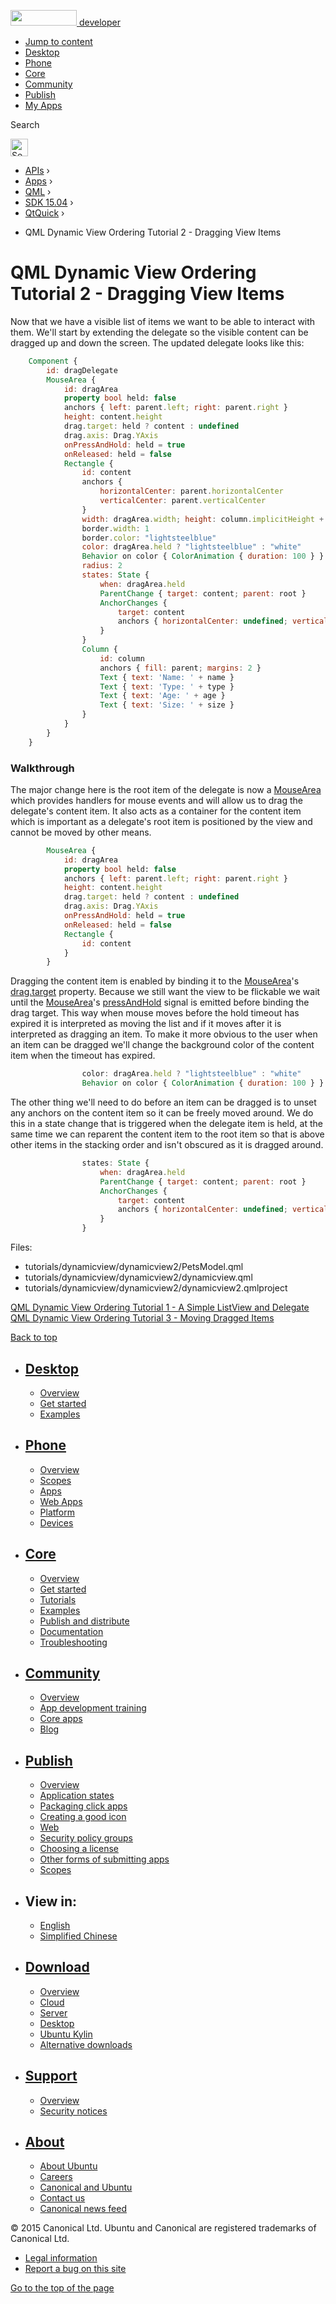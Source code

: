 <a href="https://developer.ubuntu.com/" class="logo-ubuntu"><img src="https://developer.ubuntu.com/assets/sites/ubuntu/latest/u/img/logos/logo-ubuntu-orange.svg" width="106" height="25" /> <span>developer</span></a>

-   [Jump to content](index.html#main-content)
-   [Desktop](https://developer.ubuntu.com/en/desktop/)
-   [Phone](https://developer.ubuntu.com/en/phone/)
-   [Core](https://developer.ubuntu.com/core)
-   [Community](https://developer.ubuntu.com/en/community/)
-   [Publish](https://developer.ubuntu.com/en/publish/)
-   [My Apps](https://myapps.developer.ubuntu.com/)

Search

<img src="https://developer.ubuntu.com/assets/sites/ubuntu/latest/u/img/search-white.svg" alt="Search" height="28" />

-   [APIs](../../../../index.html) ›
-   [Apps](../../../index.html) ›
-   [QML](../../index.html) ›
-   <a href="../index.html" class="sub-nav-item">SDK 15.04</a> ›
-   <a href="../QtQuick/index.html" class="sub-nav-item">QtQuick</a> ›

<!-- -->

-   QML Dynamic View Ordering Tutorial 2 - Dragging View Items

QML Dynamic View Ordering Tutorial 2 - Dragging View Items
==========================================================

<span class="subtitle"></span>
<span id="details"></span>
Now that we have a visible list of items we want to be able to interact with them. We'll start by extending the delegate so the visible content can be dragged up and down the screen. The updated delegate looks like this:

``` qml
    Component {
        id: dragDelegate
        MouseArea {
            id: dragArea
            property bool held: false
            anchors { left: parent.left; right: parent.right }
            height: content.height
            drag.target: held ? content : undefined
            drag.axis: Drag.YAxis
            onPressAndHold: held = true
            onReleased: held = false
            Rectangle {
                id: content
                anchors {
                    horizontalCenter: parent.horizontalCenter
                    verticalCenter: parent.verticalCenter
                }
                width: dragArea.width; height: column.implicitHeight + 4
                border.width: 1
                border.color: "lightsteelblue"
                color: dragArea.held ? "lightsteelblue" : "white"
                Behavior on color { ColorAnimation { duration: 100 } }
                radius: 2
                states: State {
                    when: dragArea.held
                    ParentChange { target: content; parent: root }
                    AnchorChanges {
                        target: content
                        anchors { horizontalCenter: undefined; verticalCenter: undefined }
                    }
                }
                Column {
                    id: column
                    anchors { fill: parent; margins: 2 }
                    Text { text: 'Name: ' + name }
                    Text { text: 'Type: ' + type }
                    Text { text: 'Age: ' + age }
                    Text { text: 'Size: ' + size }
                }
            }
        }
    }
```

<span id="walkthrough"></span>
### Walkthrough

The major change here is the root item of the delegate is now a [MouseArea](../QtQuick.MouseArea/index.html) which provides handlers for mouse events and will allow us to drag the delegate's content item. It also acts as a container for the content item which is important as a delegate's root item is positioned by the view and cannot be moved by other means.

``` qml
        MouseArea {
            id: dragArea
            property bool held: false
            anchors { left: parent.left; right: parent.right }
            height: content.height
            drag.target: held ? content : undefined
            drag.axis: Drag.YAxis
            onPressAndHold: held = true
            onReleased: held = false
            Rectangle {
                id: content
            }
        }
```

Dragging the content item is enabled by binding it to the [MouseArea](../QtQuick.MouseArea/index.html)'s [drag.target](../QtQuick.MouseArea/index.html#drag.target-prop) property. Because we still want the view to be flickable we wait until the [MouseArea](../QtQuick.MouseArea/index.html)'s [pressAndHold](../QtQuick.MouseArea/index.html#pressAndHold-signal) signal is emitted before binding the drag target. This way when mouse moves before the hold timeout has expired it is interpreted as moving the list and if it moves after it is interpreted as dragging an item. To make it more obvious to the user when an item can be dragged we'll change the background color of the content item when the timeout has expired.

``` qml
                color: dragArea.held ? "lightsteelblue" : "white"
                Behavior on color { ColorAnimation { duration: 100 } }
```

The other thing we'll need to do before an item can be dragged is to unset any anchors on the content item so it can be freely moved around. We do this in a state change that is triggered when the delegate item is held, at the same time we can reparent the content item to the root item so that is above other items in the stacking order and isn't obscured as it is dragged around.

``` qml
                states: State {
                    when: dragArea.held
                    ParentChange { target: content; parent: root }
                    AnchorChanges {
                        target: content
                        anchors { horizontalCenter: undefined; verticalCenter: undefined }
                    }
                }
```

Files:

-   tutorials/dynamicview/dynamicview2/PetsModel.qml
-   tutorials/dynamicview/dynamicview2/dynamicview.qml
-   tutorials/dynamicview/dynamicview2/dynamicview2.qmlproject

<a href="https://developer.ubuntu.com/api/apps/qml/sdk-15.04/QtQuick.tutorials-dynamicview-dynamicview1/" class="prevPage">QML Dynamic View Ordering Tutorial 1 - A Simple ListView and Delegate</a> <a href="https://developer.ubuntu.com/api/apps/qml/sdk-15.04/QtQuick.tutorials-dynamicview-dynamicview3/" class="nextPage">QML Dynamic View Ordering Tutorial 3 - Moving Dragged Items</a>

[Back to top](index.html#)

-   [Desktop](https://developer.ubuntu.com/en/desktop/)
    ---------------------------------------------------

    -   [Overview](https://developer.ubuntu.com/en/desktop/)
    -   [Get started](http://snapcraft.io/?utm_source=developer.ubuntu.com&utm_medium=devportal&utm_term=snaps%20snapcraft%20desktop&utm_content=menu&utm_campaign=duc_snappers)
    -   [Examples](https://github.com/ubuntu/snappy-playpen)

-   [Phone](https://developer.ubuntu.com/en/phone/)
    -----------------------------------------------

    -   [Overview](https://developer.ubuntu.com/en/phone/)
    -   [Scopes](https://developer.ubuntu.com/en/phone/scopes/)
    -   [Apps](https://developer.ubuntu.com/en/phone/apps/)
    -   [Web Apps](https://developer.ubuntu.com/en/phone/web/)
    -   [Platform](https://developer.ubuntu.com/en/phone/platform/)
    -   [Devices](https://developer.ubuntu.com/en/phone/devices/)

-   [Core](https://developer.ubuntu.com/core)
    -----------------------------------------

    -   [Overview](https://developer.ubuntu.com/core)
    -   [Get started](https://developer.ubuntu.com/core/get-started)
    -   [Tutorials](https://developer.ubuntu.com/core/tutorials)
    -   [Examples](https://developer.ubuntu.com/core/examples)
    -   [Publish and distribute](https://developer.ubuntu.com/core/publish-and-distribute)
    -   [Documentation](https://developer.ubuntu.com/core/documentation)
    -   [Troubleshooting](https://developer.ubuntu.com/core/troubleshooting)

-   [Community](https://developer.ubuntu.com/en/community/)
    -------------------------------------------------------

    -   [Overview](https://developer.ubuntu.com/en/community/)
    -   [App development training](https://developer.ubuntu.com/en/community/training/)
    -   [Core apps](https://developer.ubuntu.com/en/community/core-apps/)
    -   [Blog](https://developer.ubuntu.com/en/community/blog/)

-   [Publish](https://developer.ubuntu.com/en/publish/)
    ---------------------------------------------------

    -   [Overview](https://developer.ubuntu.com/en/publish/)
    -   [Application states](https://developer.ubuntu.com/en/publish/application-states/)
    -   [Packaging click apps](https://developer.ubuntu.com/en/publish/packaging-click-apps/)
    -   [Creating a good icon](https://developer.ubuntu.com/en/publish/creating-a-good-icon/)
    -   [Web](https://developer.ubuntu.com/en/publish/web/)
    -   [Security policy groups](https://developer.ubuntu.com/en/publish/security-policy-groups/)
    -   [Choosing a license](https://developer.ubuntu.com/en/publish/choosing-a-license/)
    -   [Other forms of submitting apps](https://developer.ubuntu.com/en/publish/other-forms-of-submitting-apps/)
    -   [Scopes](https://developer.ubuntu.com/en/publish/scopes/)

-   View in:
    --------

    -   [English](index.html "Change to language: English")
    -   [Simplified Chinese](index.html "Change to language: Simplified Chinese")

-   [Download](http://ubuntu.com/download/)
    ---------------------------------------

    -   [Overview](http://ubuntu.com/download)
    -   [Cloud](http://ubuntu.com/download/cloud)
    -   [Server](http://ubuntu.com/download/server)
    -   [Desktop](http://ubuntu.com/download/desktop)
    -   [Ubuntu Kylin](http://ubuntu.com/download/ubuntu-kylin)
    -   [Alternative downloads](http://ubuntu.com/download/alternative-downloads)

-   [Support](http://ubuntu.com/support/)
    -------------------------------------

    -   [Overview](http://ubuntu.com/support)
    -   [Security notices](http://www.ubuntu.com/usn/)

-   [About](http://ubuntu.com/about/)
    ---------------------------------

    -   [About Ubuntu](http://ubuntu.com/about/about-ubuntu)
    -   [Careers](http://www.canonical.com/careers)
    -   [Canonical and Ubuntu](http://ubuntu.com/about/canonical-and-ubuntu)
    -   [Contact us](http://ubuntu.com/about/contact-us)
    -   [Canonical news feed](http://insights.ubuntu.com/feed/)

© 2015 Canonical Ltd. Ubuntu and Canonical are registered trademarks of Canonical Ltd.

-   [Legal information](http://www.ubuntu.com/legal)
-   [Report a bug on this site](https://bugs.launchpad.net/developer-ubuntu-com/)

<span class="accessibility-aid">[Go to the top of the page](index.html#)</span>
